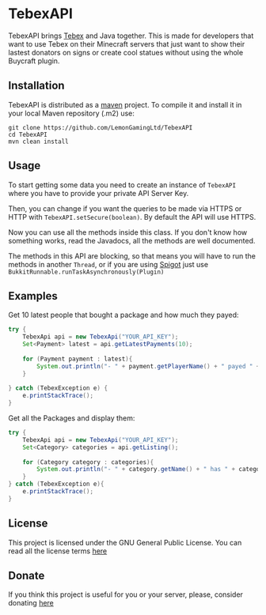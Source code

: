 # TebexAPI

TebexAPI brings [Tebex](https://tebex.io) and Java together. This is made for developers that want to use Tebex on their Minecraft servers that just want to show their lastest donators on signs or create cool statues without using the whole Buycraft plugin.

## Installation
TebexAPI is distributed as a [maven](http://maven.apache.org/) project. To compile it and install it in your local Maven repository (.m2) use:

```
git clone https://github.com/LemonGamingLtd/TebexAPI
cd TebexAPI
mvn clean install
```

## Usage
To start getting some data you need to create an instance of `TebexAPI` where you have to provide your private API Server Key.

Then, you can change if you want the queries to be made via HTTPS or HTTP with `TebexAPI.setSecure(boolean)`. By default the API will use HTTPS.

Now you can use all the methods inside this class. If you don't know how something works, read the Javadocs, all the methods are well documented.

The methods in this API are blocking, so that means you will have to run the methods in another `Thread`, or if you are using [Spigot](https://spigotmc.org) just use `BukkitRunnable.runTaskAsynchronously(Plugin)`

## Examples
Get 10 latest people that bought a package and how much they payed:

```java
try {
    TebexApi api = new TebexApi("YOUR_API_KEY");
    Set<Payment> latest = api.getLatestPayments(10);
    
    for (Payment payment : latest){
        System.out.println("- " + payment.getPlayerName() + " payed " + payment.getAmount() + payment.getCurrencySymbol());
    }
    
} catch (TebexException e) {
    e.printStackTrace();
}
```

Get all the Packages and display them:
```java
try {
    TebexApi api = new TebexApi("YOUR_API_KEY");
    Set<Category> categories = api.getListing();
    
    for (Category category : categories){
        System.out.println("- " + category.getName() + " has " + category.getPackages().size() + " packages and " + category.getSubCategories().size() + " subcategories");
    }
} catch (TebexException e){
    e.printStackTrace();
}
```

## License
This project is licensed under the GNU General Public License. You can read all the license terms [here](LICENSE)

## Donate
If you think this project is useful for you or your server, please, consider donating [here](https://hugmanrique.me/donate/)

